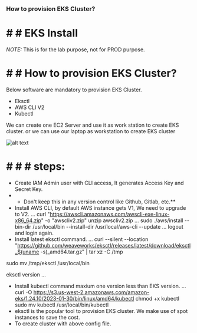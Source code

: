 ### How to provision EKS Cluster?
# # # EKS Install

*NOTE:* This is for the lab purpose, not for PROD purpose.

# # # How to provision EKS Cluster?

Below software are mandatory to provision EKS Cluster.

* Eksctl
* AWS CLI V2
* Kubectl

We can create one EC2 Server and use it as work station to create EKS cluster.
                            or
we can use our laptop as workstation to create EKS cluster

![alt text](ec2-eks.png)

# # # # steps:

* Create IAM Admin user with CLI access, It generates Access Key and Secret Key.
* * Don't keep this in any version control like Github, Gitlab, etc.**
* Install AWS CLI, by default AWS instance gets V1, We need to upgrade to V2.
...
curl "https://awscli.amazonaws.com/awscli-exe-linux-x86_64.zip" -o "awscliv2.zip"
unzip awscliv2.zip
...
sudo ./aws/install --bin-dir /usr/local/bin --install-dir /usr/local/aws-cli --update
...
logout and login again.
* Install latest eksctl command.
...
curl --silent --location "https://github.com/weaveworks/eksctl/releases/latest/download/eksctl_$(uname -s)_amd64.tar.gz" | tar xz -C /tmp

sudo mv /tmp/eksctl /usr/local/bin

eksctl version
...
* Install kubectl command maxium one version less than EKS version.
...
curl -O https://s3.us-west-2.amazonaws.com/amazon-eks/1.24.10/2023-01-30/bin/linux/amd64/kubectl
chmod +x kubectl
sudo mv kubectl /usr/local/bin/kubectl
* eksctl is the popular tool to provision EKS cluster. We make use of spot instances to save the cost.
* To create cluster with above config file.


